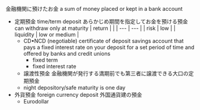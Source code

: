 金融機関に預けたお金
a sum of money placed or kept in a bank account

- 定期預金 time/term deposit
    あらかじめ期間を指定してお金を預ける預金
    can withdraw only at maturity
    | return |  |
    | --- | --- |
    | risk | low |
    | liquidity | low or medium |
    - CD•NCD (negotiable) certificate of deposit
        savings account that pays a fixed interest rate on your deposit for a set period of time and offered by banks and credit unions
        - fixed term
        - fixed interest rate
    - 譲渡性預金
      金融機関が発行する満期前でも第三者に譲渡できる大口の定期預金
    - night depository/safe
        maturity is one day
- 外貨預金 foreign currency deposit
    外国通貨建の預金
    - Eurodollar